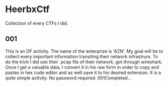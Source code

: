 # HeerbxCtf
Collection of every CTFs I did.
## 001
This is an DF activity. The name of the enterprize is 'AZN'. My goal will be to collect every important information transiting their network infrastrure. 
To do the trick I did use their .pcap file of their network, got through wireshark. Once I get a valuable data,
I convert it in his raw form in order to copy and pastes in hex code editor and as well save it to his desired extension. It is a quite simple activity.
No password required.
001Completed...
